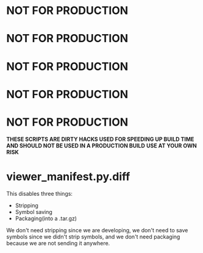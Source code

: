 # NOT FOR PRODUCTION
# NOT FOR PRODUCTION
# NOT FOR PRODUCTION
# NOT FOR PRODUCTION
# NOT FOR PRODUCTION
**THESE SCRIPTS ARE DIRTY HACKS USED FOR SPEEDING UP BUILD TIME AND SHOULD NOT BE USED IN A PRODUCTION BUILD**
**USE AT YOUR OWN RISK**

# viewer_manifest.py.diff
This disables three things:
* Stripping
* Symbol saving
* Packaging(into a .tar.gz)

We don't need stripping since we are developing, we don't need to save symbols since we didn't strip symbols, and we don't need packaging because we are not sending it anywhere.
